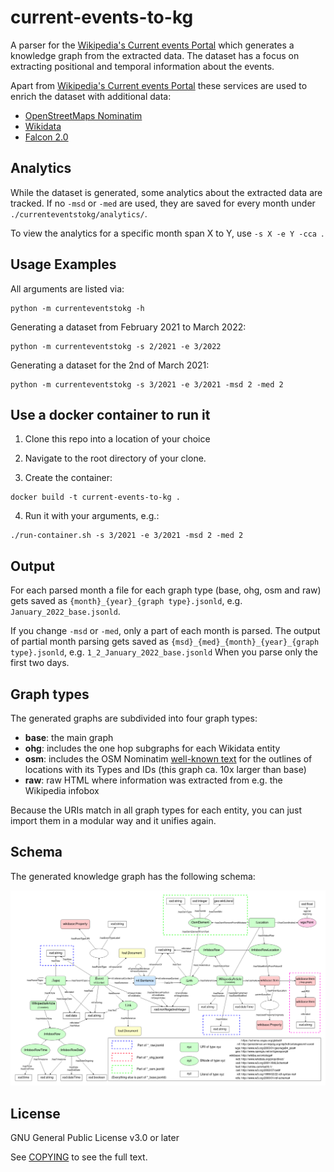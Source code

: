 # current-events-to-kg
A parser for the [Wikipedia's Current events Portal](https://en.wikipedia.org/wiki/Portal:Current_events) which generates a knowledge graph from the extracted data. The dataset has a focus on extracting positional and temporal information about the events.

Apart from [Wikipedia's Current events Portal](https://en.wikipedia.org/wiki/Portal:Current_events) these services are used to enrich the dataset with additional data:
- [OpenStreetMaps Nominatim](https://nominatim.openstreetmap.org)
- [Wikidata](https://www.wikidata.org)
- [Falcon 2.0](https://labs.tib.eu/falcon/falcon2/)


## Analytics
While the dataset is generated, some analytics about the extracted data are tracked.
If no `-msd` or `-med` are used, they are saved for every month under `./currenteventstokg/analytics/`.

To view the analytics for a specific month span X to Y, use `-s X -e Y -cca `.

## Usage Examples
All arguments are listed via:
```
python -m currenteventstokg -h
```

Generating a dataset from February 2021 to March 2022:
```
python -m currenteventstokg -s 2/2021 -e 3/2022
```

Generating a dataset for the 2nd of March 2021:
```
python -m currenteventstokg -s 3/2021 -e 3/2021 -msd 2 -med 2
```

## Use a docker container to run it
1. Clone this repo into a location of your choice

2. Navigate to the root directory of your clone.

3. Create the container:
```
docker build -t current-events-to-kg .
```

4. Run it with your arguments, e.g.:
```
./run-container.sh -s 3/2021 -e 3/2021 -msd 2 -med 2
```

## Output
For each parsed month a file for each graph type (base, ohg, osm and raw) gets saved as `{month}_{year}_{graph type}.jsonld`, e.g. `January_2022_base.jsonld`.

If you change `-msd` or `-med`, only a part of each month is parsed. The output of partial month parsing gets saved as `{msd}_{med}_{month}_{year}_{graph type}.jsonld`, e.g. `1_2_January_2022_base.jsonld` When you parse only the first two days.

## Graph types
The generated graphs are subdivided into four graph types: 
- **base**: the main graph
- **ohg**: includes the one hop subgraphs for each Wikidata entity
- **osm**: includes the OSM Nominatim [well-known text](https://en.wikipedia.org/wiki/Well-known_text_representation_of_geometry) for the outlines of locations with its Types and IDs (this graph ca. 10x larger than base)
- **raw**: raw HTML where information was extracted from e.g. the Wikipedia infobox

Because the URIs match in all graph types for each entity, you can just import them in a modular way and it unifies again.


## Schema
The generated knowledge graph has the following schema:

![Datset graph schema](./docs/Schema.drawio.png)

## License
GNU General Public License v3.0 or later

See [COPYING](COPYING) to see the full text.

